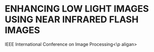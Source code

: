 # ENHANCING LOW LIGHT IMAGES USING NEAR INFRARED FLASH IMAGES

<p aligan='center'> IEEE International Conference on Image Processing<\p aligan>
